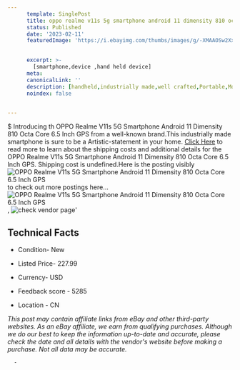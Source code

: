 ```yaml
---
      template: SinglePost
      title: oppo realme v11s 5g smartphone android 11 dimensity 810 octa core 6 5 inch gps
      status: Published
      date: '2023-02-11'
      featuredImage: 'https://i.ebayimg.com/thumbs/images/g/-XMAAOSw2XxhnFhh/s-l225.jpg'
       

      excerpt: >-
        [smartphone,device ,hand held device]
      meta:
      canonicalLink: ''
      description: [handheld,industrially made,well crafted,Portable,Mobile,Compact,Convenient,Lightweight,Maneuverable,Man-portable,Miniature,Carriable,Hand-held,Light,Holdable,Transportable,Mobile device,Pocket-sized,On-the-go,Wireless,Cordless,Compact size,Convenient size, smartphone,device ,hand held device]
      noindex: false
      

---
```

$
      Introducing th OPPO Realme V11s 5G Smartphone Android 11 Dimensity 810 Octa Core 6.5 Inch GPS from a well-known brand.This industrially made smartphone is sure to be a Artistic-statement in your home. [Click Here](https://www.ebay.com/itm/185179955918?hash=item2b1d95e2ce%3Ag%3A-XMAAOSw2XxhnFhh&mkevt=1&mkcid=1&mkrid=711-53200-19255-0&campid=%253CePNCampaignId%253E&customid=%253CreferenceId%253E&toolid=10049) to read more to learn about the shipping costs and additional details for the OPPO Realme V11s 5G Smartphone Android 11 Dimensity 810 Octa Core 6.5 Inch GPS. Shipping cost is undefined.Here is the posting visibly ![OPPO Realme V11s 5G Smartphone Android 11 Dimensity 810 Octa Core 6.5 Inch GPS](https://i.ebayimg.com/thumbs/images/g/-XMAAOSw2XxhnFhh/s-l225.jpg) to check out more postings here... ![OPPO Realme V11s 5G Smartphone Android 11 Dimensity 810 Octa Core 6.5 Inch GPS](https://i.ebayimg.com/images/g/-XMAAOSw2XxhnFhh/s-l960.jpg), ![check vendor page](https://origin-galleryplus.ebayimg.com/ws/web/185179955918_2_0_1/225x225.jpg,https://origin-galleryplus.ebayimg.com/ws/web/185179955918_3_0_1/225x225.jpg,https://origin-galleryplus.ebayimg.com/ws/web/185179955918_4_0_1/225x225.jpg,https://origin-galleryplus.ebayimg.com/ws/web/185179955918_5_0_1/225x225.jpg,https://origin-galleryplus.ebayimg.com/ws/web/185179955918_6_0_1/225x225.jpg)'

      

 ## Technical Facts 



     
      

 - Condition- New 


      

 - Listed Price- 227.99 


      

 - Currency- USD 


      

 - Feedback score - 5285 


      

 - Location - CN 


      
      

 *_This post may contain affiliate links from eBay and other third-party websites. As an eBay affiliate, we earn from qualifying purchases. Although we do our best to keep the information up-to-date and accurate, please check the date and all details with the vendor's website before making a purchase. Not all data may be accurate._*




      -
